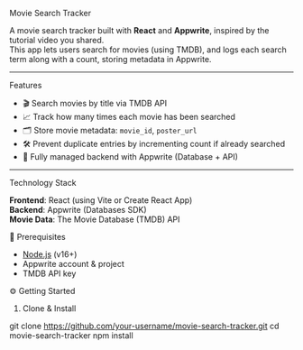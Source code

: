  Movie Search Tracker

A movie search tracker built with **React** and **Appwrite**, inspired by the tutorial video you shared.  
This app lets users search for movies (using TMDB), and logs each search term along with a count, storing metadata in Appwrite.

---

Features

- 🎬 Search movies by title via TMDB API  
- 📈 Track how many times each movie has been searched  
- 🗂️ Store movie metadata: `movie_id`, `poster_url`  
- 🛠️ Prevent duplicate entries by incrementing count if already searched  
- 📡 Fully managed backend with Appwrite (Database + API)

---

 Technology Stack

 **Frontend**: React (using Vite or Create React App)  
 **Backend**: Appwrite (Databases SDK)  
 **Movie Data**: The Movie Database (TMDB) API



 🔧 Prerequisites

- [Node.js](https://nodejs.org) (v16+)  
- Appwrite account & project  
- TMDB API key  



 ⚙️ Getting Started

 1. Clone & Install


git clone https://github.com/your-username/movie-search-tracker.git
cd movie-search-tracker
npm install
